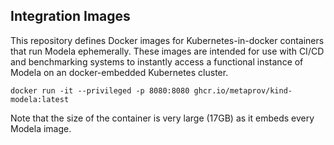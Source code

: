 ## Integration Images

This repository defines Docker images for Kubernetes-in-docker containers that run Modela ephemerally. These images are intended for use with CI/CD and benchmarking systems to instantly access a functional instance of Modela on an docker-embedded Kubernetes cluster.

`docker run -it --privileged -p 8080:8080 ghcr.io/metaprov/kind-modela:latest`

Note that the size of the container is very large (17GB) as it embeds every Modela image.